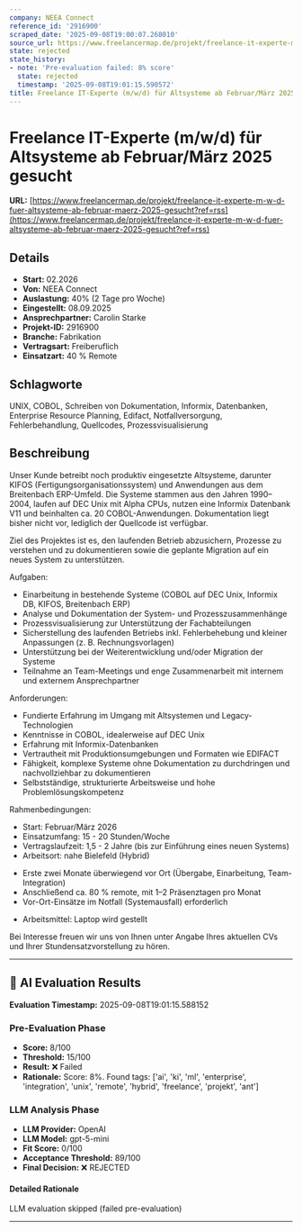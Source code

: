 ```yaml
---
company: NEEA Connect
reference_id: '2916900'
scraped_date: '2025-09-08T19:00:07.268010'
source_url: https://www.freelancermap.de/projekt/freelance-it-experte-m-w-d-fuer-altsysteme-ab-februar-maerz-2025-gesucht?ref=rss
state: rejected
state_history:
- note: 'Pre-evaluation failed: 8% score'
  state: rejected
  timestamp: '2025-09-08T19:01:15.590572'
title: Freelance IT-Experte (m/w/d) für Altsysteme ab Februar/März 2025 gesucht
---
```



# Freelance IT-Experte (m/w/d) für Altsysteme ab Februar/März 2025 gesucht
**URL:** [https://www.freelancermap.de/projekt/freelance-it-experte-m-w-d-fuer-altsysteme-ab-februar-maerz-2025-gesucht?ref=rss](https://www.freelancermap.de/projekt/freelance-it-experte-m-w-d-fuer-altsysteme-ab-februar-maerz-2025-gesucht?ref=rss)
## Details
- **Start:** 02.2026
- **Von:** NEEA Connect
- **Auslastung:** 40% (2 Tage pro Woche)
- **Eingestellt:** 08.09.2025
- **Ansprechpartner:** Carolin Starke
- **Projekt-ID:** 2916900
- **Branche:** Fabrikation
- **Vertragsart:** Freiberuflich
- **Einsatzart:** 40
                                                % Remote

## Schlagworte
UNIX, COBOL, Schreiben von Dokumentation, Informix, Datenbanken, Enterprise Resource Planning, Edifact, Notfallversorgung, Fehlerbehandlung, Quellcodes, Prozessvisualisierung

## Beschreibung
Unser Kunde betreibt noch produktiv eingesetzte Altsysteme, darunter KIFOS (Fertigungsorganisationssystem) und Anwendungen aus dem Breitenbach ERP-Umfeld. Die Systeme stammen aus den Jahren 1990–2004, laufen auf DEC Unix mit Alpha CPUs, nutzen eine Informix Datenbank V11 und beinhalten ca. 20 COBOL-Anwendungen. Dokumentation liegt bisher nicht vor, lediglich der Quellcode ist verfügbar.

Ziel des Projektes ist es, den laufenden Betrieb abzusichern, Prozesse zu verstehen und zu dokumentieren sowie die geplante Migration auf ein neues System zu unterstützen.

Aufgaben:
- Einarbeitung in bestehende Systeme (COBOL auf DEC Unix, Informix DB, KIFOS, Breitenbach ERP)
- Analyse und Dokumentation der System- und Prozesszusammenhänge
- Prozessvisualisierung zur Unterstützung der Fachabteilungen
- Sicherstellung des laufenden Betriebs inkl. Fehlerbehebung und kleiner Anpassungen (z. B. Rechnungsvorlagen)
- Unterstützung bei der Weiterentwicklung und/oder Migration der Systeme
- Teilnahme an Team-Meetings und enge Zusammenarbeit mit internem und externem Ansprechpartner

Anforderungen:
- Fundierte Erfahrung im Umgang mit Altsystemen und Legacy-Technologien
- Kenntnisse in COBOL, idealerweise auf DEC Unix
- Erfahrung mit Informix-Datenbanken
- Vertrautheit mit Produktionsumgebungen und Formaten wie EDIFACT
- Fähigkeit, komplexe Systeme ohne Dokumentation zu durchdringen und nachvollziehbar zu dokumentieren
- Selbstständige, strukturierte Arbeitsweise und hohe Problemlösungskompetenz

Rahmenbedingungen:
- Start: Februar/März 2026
- Einsatzumfang: 15 - 20 Stunden/Woche
- Vertragslaufzeit: 1,5 - 2 Jahre (bis zur Einführung eines neuen Systems)
- Arbeitsort: nahe Bielefeld (Hybrid)
+ Erste zwei Monate überwiegend vor Ort (Übergabe, Einarbeitung, Team-Integration)
+ Anschließend ca. 80 % remote, mit 1–2 Präsenztagen pro Monat
+ Vor-Ort-Einsätze im Notfall (Systemausfall) erforderlich
- Arbeitsmittel: Laptop wird gestellt

Bei Interesse freuen wir uns von Ihnen unter Angabe Ihres aktuellen CVs und Ihrer Stundensatzvorstellung zu hören.

---

## 🤖 AI Evaluation Results

**Evaluation Timestamp:** 2025-09-08T19:01:15.588152

### Pre-Evaluation Phase
- **Score:** 8/100
- **Threshold:** 15/100
- **Result:** ❌ Failed
- **Rationale:** Score: 8%. Found tags: ['ai', 'ki', 'ml', 'enterprise', 'integration', 'unix', 'remote', 'hybrid', 'freelance', 'projekt', 'ant']

### LLM Analysis Phase
- **LLM Provider:** OpenAI
- **LLM Model:** gpt-5-mini
- **Fit Score:** 0/100
- **Acceptance Threshold:** 89/100
- **Final Decision:** ❌ REJECTED

#### Detailed Rationale
LLM evaluation skipped (failed pre-evaluation)

---
